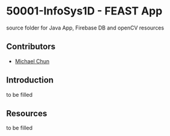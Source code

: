 # 50001-InfoSys1D - FEAST App
source folder for Java App, Firebase DB and openCV resources

## Contributors
 - [Michael Chun](https://github.com/mckp0)

## Introduction
to be filled

## Resources
to be filled
